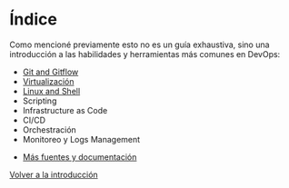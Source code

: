 # Índice

Como mencioné previamente esto no es un guía exhaustiva, sino una introducción a las habilidades y herramientas más comunes en DevOps:

- [Git and Gitflow](git.md)
- [Virtualización](virtualization.md)
- [Linux and Shell](linux.md)
- Scripting
- Infrastructure as Code
- CI/CD
- Orchestración
- Monitoreo y Logs Management

* [Más fuentes y documentación](external_links.md)

[Volver a la introducción](../README.md)